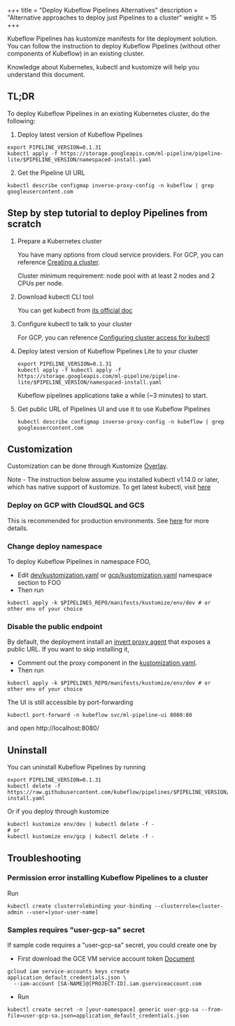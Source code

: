+++
title = "Deploy Kubeflow Pipelines Alternatives"
description = "Alternative approaches to deploy just Pipelines to a cluster"
weight = 15
+++

Kubeflow Pipelines has kustomize manifests for lite deployment solution. You can
follow the instruction to deploy Kubeflow Pipelines (without other components of
Kubeflow) in an existing cluster.

Knowledge about Kubernetes, kubectl and kustomize will help you understand this
document.


## TL;DR

To deploy Kubeflow Pipelines in an existing Kubernetes cluster, do the following:

1. Deploy latest version of Kubeflow Pipelines
```
export PIPELINE_VERSION=0.1.31
kubectl apply -f https://storage.googleapis.com/ml-pipeline/pipeline-lite/$PIPELINE_VERSION/namespaced-install.yaml
```

2. Get the Pipeline UI URL
```
kubectl describe configmap inverse-proxy-config -n kubeflow | grep googleusercontent.com 
```

## Step by step tutorial to deploy Pipelines from scratch

1. Prepare a Kubernetes cluster

    You have many options from cloud service providers. For GCP, you can reference
    [Creating a cluster](https://cloud.google.com/kubernetes-engine/docs/how-to/creating-a-cluster).

    Cluster minimum requirement: node pool with at least 2 nodes and 2 CPUs per node.

1. Download kubectl CLI tool

    You can get kubectl from [its official doc](https://kubernetes.io/docs/tasks/tools/install-kubectl/)

1. Configure kubectl to talk to your cluster

    For GCP, you can reference [Configuring cluster access for kubectl](https://cloud.google.com/kubernetes-engine/docs/how-to/cluster-access-for-kubectl)

1. Deploy latest version of Kubeflow Pipelines Lite to your cluster

    ```
    export PIPELINE_VERSION=0.1.31
    kubectl apply -f kubectl apply -f https://storage.googleapis.com/ml-pipeline/pipeline-lite/$PIPELINE_VERSION/namespaced-install.yaml
    ```

    Kubeflow pipelines applications take a while (~3 minutes) to start.

1. Get public URL of Pipelines UI and use it to use Kubeflow Pipelines
    ```
    kubectl describe configmap inverse-proxy-config -n kubeflow | grep googleusercontent.com 
    ```


## Customization
Customization can be done through Kustomize [Overlay](https://github.com/kubernetes-sigs/kustomize/blob/master/docs/glossary.md#overlay). 

Note - The instruction below assume you installed kubectl v1.14.0 or later, which has native support of kustomize.
To get latest kubectl, visit [here](https://kubernetes.io/docs/tasks/tools/install-kubectl/)

### Deploy on GCP with CloudSQL and GCS
This is recommended for production environments. See
[here](https://github.com/kubeflow/pipelines/tree/master/manifests/kustomize/env/gcp) for more details. 

### Change deploy namespace
To deploy Kubeflow Pipelines in namespace FOO,
- Edit [dev/kustomization.yaml](https://github.com/kubeflow/pipelines/blob/master/manifests/kustomize/env/dev/kustomization.yaml)
or [gcp/kustomization.yaml](https://github.com/kubeflow/pipelines/blob/master/manifests/kustomize/env/gcp/kustomization.yaml)
namespace section to FOO
- Then run 
```
kubectl apply -k $PIPELINES_REPO/manifests/kustomize/env/dev # or other env of your choice
```

### Disable the public endpoint
By default, the deployment install an [invert proxy agent](https://github.com/google/inverting-proxy) that exposes a public URL. If you want to skip installing it,
- Comment out the proxy component in the [kustomization.yaml](https://github.com/kubeflow/pipelines/blob/master/manifests/kustomize/base/kustomization.yaml).
- Then run 
```
kubectl apply -k $PIPELINES_REPO/manifests/kustomize/env/dev # or other env of your choice
```

The UI is still accessible by port-forwarding
```
kubectl port-forward -n kubeflow svc/ml-pipeline-ui 8080:80
```
and open http://localhost:8080/



## Uninstall
You can uninstall Kubeflow Pipelines by running
```
export PIPELINE_VERSION=0.1.31
kubectl delete -f https://raw.githubusercontent.com/kubeflow/pipelines/$PIPELINE_VERSION/manifests/kustomize/namespaced-install.yaml
```

Or if you deploy through kustomize
```
kubectl kustomize env/dev | kubectl delete -f -
# or
kubectl kustomize env/gcp | kubectl delete -f -
```

## Troubleshooting

### Permission error installing Kubeflow Pipelines to a cluster
Run 
```
kubectl create clusterrolebinding your-binding --clusterrole=cluster-admin --user=[your-user-name]
```

### Samples requires "user-gcp-sa" secret
If sample code requires a "user-gcp-sa" secret, you could create one by 
- First download the GCE VM service account token [Document](https://cloud.google.com/iam/docs/creating-managing-service-account-keys#creating_service_account_keys)
```
gcloud iam service-accounts keys create application_default_credentials.json \
  --iam-account [SA-NAME]@[PROJECT-ID].iam.gserviceaccount.com
```
- Run
```
kubectl create secret -n [your-namespace] generic user-gcp-sa --from-file=user-gcp-sa.json=application_default_credentials.json
```
